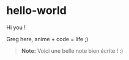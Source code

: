 # hello-world

Hi you !

Greg here, anime + code = life ;) 

>**Note:** Voici une belle note bien écrite ! :)
